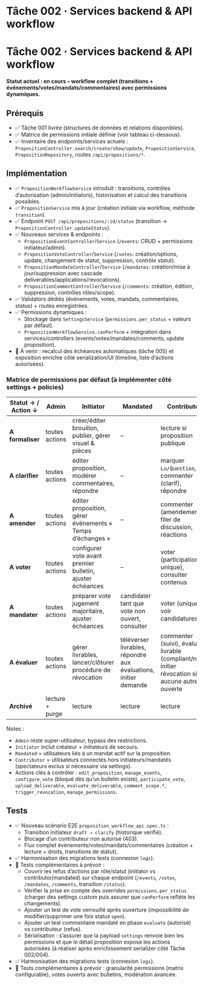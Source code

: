 # Tâche 002 · Services backend & API workflow

# Tâche 002 · Services backend & API workflow

**Statut actuel : en cours – workflow complet (transitions + événements/votes/mandats/commentaires) avec permissions dynamiques.**

## Prérequis
- ✅ Tâche 001 livrée (structures de données et relations disponibles).
- ✅ Matrice de permissions initiale définie (voir tableau ci-dessous).
- ✅ Inventaire des endpoints/services actuels : `PropositionController.search/create/show/update`, `PropositionService`, `PropositionRepository`, routes `/api/propositions/*`.

## Implémentation
- ✅ `PropositionWorkflowService` introduit : transitions, contrôles d’autorisation (admin/initiators), historisation et calcul des transitions possibles.
- ✅ `PropositionService` mis à jour (création initiale via workflow, méthode `transition`).
- ✅ Endpoint `POST /api/propositions/:id/status` (transition → `PropositionController.updateStatus`).
- ✅ Nouveaux services & endpoints :
  - `PropositionEventController`/`Service` (`/events`: CRUD + permissions initiateur/admin).
  - `PropositionVoteController`/`Service` (`/votes`: création/options, update, changement de statut, suppression, contrôle statut).
  - `PropositionMandateController`/`Service` (`/mandates`: création/mise à jour/suppression avec cascade deliverables/applications/revocations).
  - `PropositionCommentController`/`Service` (`/comments`: création, édition, suppression, contrôles rôles/scope).
- ✅ Validators dédiés (événements, votes, mandats, commentaires, status) + routes enregistrées.
- ✅ Permissions dynamiques :
  - Stockage dans `SettingsService` (`permissions.per_status` + valeurs par défaut).
  - `PropositionWorkflowService.canPerform` + intégration dans services/controllers (events/votes/mandates/comments, update proposition).
- 🔄 À venir : recalcul des échéances automatiques (tâche 005) et exposition enrichie côté serialization/UI (timeline, liste d’actions autorisées).

### Matrice de permissions par défaut (à implémenter côté settings + policies)
| Statut → / Action ↓ | Admin | Initiator | Mandated | Contributor |
| --- | --- | --- | --- | --- |
| **A formaliser** | toutes actions | créer/éditer brouillon, publier, gérer visuel & pièces | – | lecture si proposition publique |
| **A clarifier** | toutes actions | éditer proposition, modérer commentaires, répondre | – | marquer `Lu/Question`, commenter (clarif), répondre |
| **A amender** | toutes actions | éditer proposition, gérer événements « Temps d’échanges » | – | commenter (amendement), filer de discussion, réactions |
| **A voter** | toutes actions | configurer vote avant premier bulletin, ajuster échéances | – | voter (participation unique), consulter contenus |
| **A mandater** | toutes actions | préparer vote jugement majoritaire, ajuster échéances | candidater tant que vote non ouvert, consulter | voter (unique), voir candidatures |
| **A évaluer** | toutes actions | gérer livrables, lancer/clôturer procédure de révocation | téléverser livrables, répondre aux évaluations, initier demande | commenter (suivi), évaluer livrable (compliant/non), initier révocation si aucune autre ouverte |
| **Archivé** | lecture + purge | lecture | lecture | lecture |

Notes :
- `Admin` reste super-utilisateur, bypass des restrictions.
- `Initiator` inclut créateur + initiateurs de secours.
- `Mandated` = utilisateurs liés à un mandat actif sur la proposition.
- `Contributor` = utilisateurs connectés hors initiateurs/mandatés (spectateurs exclus si nécessaire via settings).
- Actions clés à contrôler : `edit_proposition`, `manage_events`, `configure_vote` (bloqué dès qu’un bulletin existe), `participate_vote`, `upload_deliverable`, `evaluate_deliverable`, `comment_scope.*`, `trigger_revocation`, `manage_permissions`.

## Tests
- ✅ Nouveau scénario E2E `proposition_workflow_api.spec.ts` :
  - Transition initiateur `draft → clarify` (historique vérifié).
  - Blocage d’un contributeur non autorisé (403).
  - Flux complet évènements/votes/mandats/commentaires (création + lecture + droits, transitions de statut).
- ✅ Harmonisation des migrations tests (connexion `logs`).
- 🔄 Tests complémentaires à prévoir :
  - Couvrir les refus d’actions par rôle/statut (initiator vs contributor/mandated) sur chaque endpoint (`/events`, `/votes`, `/mandates`, `/comments`, transition `/status`).
  - Vérifier la prise en compte des overrides `permissions.per_status` (charger des settings custom puis assurer que `canPerform` reflète les changements).
  - Ajouter un test de vote verrouillé après ouverture (impossibilité de modifier/supprimer une fois status `open`).
  - Ajouter un test commentaire mandaté en phase `evaluate` (autorisé) vs contributeur (refus).
  - Sérialisation : s’assurer que la payload `settings` renvoie bien les permissions et que le détail proposition expose les actions autorisées (à réaliser après enrichissement serializer côté Tâche 002/004).
- ✅ Harmonisation des migrations tests (connexion `logs`).
- 🔄 Tests complémentaires à prévoir : granularité permissions (matrix configurable), votes ouverts avec bulletins, modération avancée.

